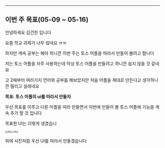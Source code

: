 ----

이번 주 목표(05-09 ~ 05-16)
----

안녕하세요 김건한 입니다

요즘 학교 과제가 너무 많네요 ㅠㅠ

하지만 계속 공부는 해야 하니깐 이번 주는 토스 어플을 따라서 만들어 볼려고 합니다

저는 토스 어플을 자주 사용하는데 막상 토스 어플을 만들려고 하니깐 쉽지 않을 것 같네요

고 2때부터 여러가지 언어와 공부를 해보았지만 처음 어플을 제대로 만든다고 생각하니깐 떨리고 설레네요

**목표: 토스 어플의 ui를 따라서 만들자**

우선  목표를 이루고 다른 어플을 따라 만들면서 이번에 만들어 볼 토스 어플에 기능을 계속 추가 할 것 입니다

목표한 UI는 이렇게 생겼습니

<img src="../images/2023-05-09-toss어플_만들기1/IMG_0364.png" alt="IMG_0364" style="zoom:50%;" />

위에 사진처럼 우선 UI를 따라서 만들겠습니다
